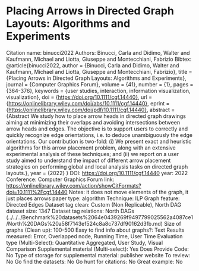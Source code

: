 # Placing Arrows in Directed Graph Layouts: Algorithms and Experiments

Citation name: binucci2022
Authors: Binucci, Carla and Didimo, Walter and Kaufmann, Michael and Liotta, Giuseppe and Montecchiani, Fabrizio
Bibtex: @article{binucci2022,
author = {Binucci, Carla and Didimo, Walter and Kaufmann, Michael and Liotta, Giuseppe and Montecchiani, Fabrizio},
title = {Placing Arrows in Directed Graph Layouts: Algorithms and Experiments},
journal = {Computer Graphics Forum},
volume = {41},
number = {1},
pages = {364-376},
keywords = {user studies, interaction, information visualization, visualization},
doi = {https://doi.org/10.1111/cgf.14440},
url = {https://onlinelibrary.wiley.com/doi/abs/10.1111/cgf.14440},
eprint = {https://onlinelibrary.wiley.com/doi/pdf/10.1111/cgf.14440},
abstract = {Abstract We study how to place arrow heads in directed graph drawings aiming at minimizing their overlaps and avoiding intersections between arrow heads and edges. The objective is to support users to correctly and quickly recognize edge orientations, i.e. to deduce unambiguously the edge orientations. Our contribution is two-fold: (i) We present exact and heuristic algorithms for this arrow placement problem, along with an extensive experimental analysis of these techniques; and (ii) we report on a user study aimed to understand the impact of different arrow placement strategies on performing global and local analysis tasks on directed graph layouts.},
year = {2022}
}
DOI: https://doi.org/10.1111/cgf.14440
year: 2022
Conference: Computer Graphics Forum
link: https://onlinelibrary.wiley.com/action/showCitFormats?doi=10.1111%2Fcgf.14440
Notes: it does not move elements of the graph, it just places arrows
paper type: algorithm
Technique: ILP
Graph feature: Directed Edges
Dataset tag clean: Custom (Non Replicable), North DAG
dataset size: 1347
Dataset tag relations: North DAGs (../../../Benchmark%20datasets%2064e0439269f9497799025562a4087ce1/North%20DAGs%20a58f7143ef524c8a8c737df90162d3fb.md)
Size of graphs (Clean up): 100-500
Easy to find info about graphs?: Text
Results measured: Error, Overlapped node, Running Time, User Time
Evaluation type (Multi-Select): Quantitative Aggregated, User Study, Visual Comparison
Supplemental material (Multi-select): Yes
Does Provide Code: No
Type of storage for supplemental material: publisher website
To review: No
Go find the datasets: No
Go hunt for citations: No
Great example: No